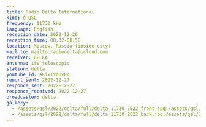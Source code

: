 ```yaml
---
title: Radio Delta International
kind: e-QSL
frequency: 11730 kHz
language: English
reception_date: 2022-12-26
reception_time: 08.32-08.58
location: Moscow, Russia (inside city)
mail_to: mailto:radiodelta@icloud.com
receiver: BELKA
antenna: its telescopic
station: delta
youtube_id: aKixIYoUvEc
report_sent: 2022-12-27
responce_sent: 2022-12-27
responce_received: 2022-12-27
broadcaster: delta
gallery:
  - /assets/qsl/2022/delta/full/delta_11730_2022_front.jpg:/assets/qsl/2022/delta/small/delta_11730_2022_front.jpg
  - /assets/qsl/2022/delta/full/delta_11730_2022_back.jpg:/assets/qsl/2022/delta/small/delta_11730_2022_back.jpg
---
```

